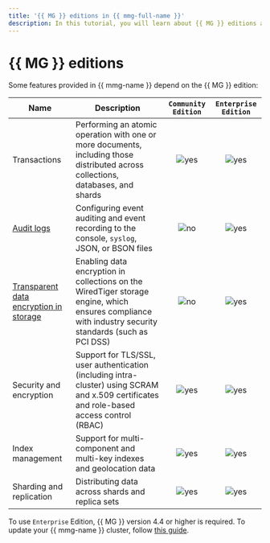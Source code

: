 ```yaml
---
title: '{{ MG }} editions in {{ mmg-full-name }}'
description: In this tutorial, you will learn about {{ MG }} editions available to {{ yandex-cloud }} users.
---
```


# {{ MG }} editions

Some features provided in {{ mmg-name }} depend on the {{ MG }} edition:

| Name | Description | `Community Edition` | `Enterprise Edition` |
|---------------------------------------------------------------------------------------------------------------|------------------------------------------------------------------------------------------------------------------------------------------------------------------------|:------------------------------------:|:------------------------------------:|
| Transactions | Performing an atomic operation with one or more documents, including those distributed across collections, databases, and shards | ![yes](../../_assets/common/yes.svg) | ![yes](../../_assets/common/yes.svg) |
| [Audit logs](https://docs.mongodb.com/manual/core/auditing/) | Configuring event auditing and event recording to the console, `syslog`, JSON, or BSON files | ![no](../../_assets/common/no.svg) | ![yes](../../_assets/common/yes.svg) |
| [Transparent data encryption in storage](https://docs.mongodb.com/manual/core/security-encryption-at-rest/) | Enabling data encryption in collections on the WiredTiger storage engine, which ensures compliance with industry security standards (such as PCI DSS) | ![no](../../_assets/common/no.svg) | ![yes](../../_assets/common/yes.svg) |
| Security and encryption | Support for TLS/SSL, user authentication (including intra-cluster) using SCRAM and x.509 certificates and role-based access control (RBAC) | ![yes](../../_assets/common/yes.svg) | ![yes](../../_assets/common/yes.svg) |
| Index management | Support for multi-component and multi-key indexes and geolocation data | ![yes](../../_assets/common/yes.svg) | ![yes](../../_assets/common/yes.svg) |
| Sharding and replication | Distributing data across shards and replica sets | ![yes](../../_assets/common/yes.svg) | ![yes](../../_assets/common/yes.svg) |

To use `Enterprise` Edition, {{ MG }} version 4.4 or higher is required. To update your {{ mmg-name }} cluster, follow [this guide](../operations/cluster-version-update.md).
